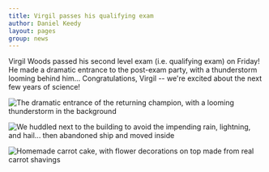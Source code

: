 ```yaml
---
title: Virgil passes his qualifying exam
author: Daniel Keedy
layout: pages
group: news
---
```


Virgil Woods passed his second level exam (i.e. qualifying exam) on Friday!  He made a dramatic entrance to the post-exam party, with a thunderstorm looming behind him...  Congratulations, Virgil -- we're excited about the next few years of science!

<span class="image fit"><img src="/images/posts/VW_pass_2nd_lvl_1.jpg" alt="The dramatic entrance of the returning champion, with a looming thunderstorm in the background" class="img-responsive"></span>

<span class="image fit"><img src="/images/posts/VW_pass_2nd_lvl_2.jpg" alt="We huddled next to the building to avoid the impending rain, lightning, and hail... then abandoned ship and moved inside" class="img-responsive"></span>

<span class="image fit"><img src="/images/posts/VW_pass_2nd_lvl_3.jpg" alt="Homemade carrot cake, with flower decorations on top made from real carrot shavings" class="img-responsive"></span>
